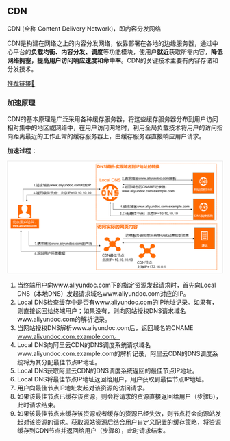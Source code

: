 
## CDN


CDN (全称 Content Delivery Network)，即内容分发网络


CDN是构建在网络之上的内容分发网络，依靠部署在各地的边缘服务器，通过中心平台的**负载均衡、内容分发、调度**等功能模块，使用户**就近**获取所需内容，**降低网络拥塞，提高用户访问响应速度和命中率**。CDN的关键技术主要有内容存储和分发技术。  

[推荐链接🔗](https://cloud.tencent.com/developer/article/1798110)

### 加速原理

CDN的基本原理是广泛采用各种缓存服务器，将这些缓存服务器分布到用户访问相对集中的地区或网络中，在用户访问网站时，利用全局负载技术将用户的访问指向距离最近的工作正常的缓存服务器上，由缓存服务器直接响应用户请求。

**加速过程**：

![](https://raw.githubusercontent.com/yuefei-su/My-DrawingBed/main/notes/20220314201824.png)

1. 当终端用户向www.aliyundoc.com下的指定资源发起请求时，首先向Local DNS（本地DNS）发起请求域名www.aliyundoc.com对应的IP。
2. Local DNS检查缓存中是否有www.aliyundoc.com的IP地址记录。如果有，则直接返回给终端用户；如果没有，则向网站授权DNS请求域名www.aliyundoc.com的解析记录。
3. 当网站授权DNS解析www.aliyundoc.com后，返回域名的CNAME www.aliyundoc.com.example.com。
4. Local DNS向阿里云CDN的DNS调度系统请求域名www.aliyundoc.com.example.com的解析记录，阿里云CDN的DNS调度系统将为其分配最佳节点IP地址。
5. Local DNS获取阿里云CDN的DNS调度系统返回的最佳节点IP地址。
6. Local DNS将最佳节点IP地址返回给用户，用户获取到最佳节点IP地址。
7. 用户向最佳节点IP地址发起对该资源的访问请求。
8. 如果该最佳节点已缓存该资源，则会将请求的资源直接返回给用户（步骤8），此时请求结束。
9. 如果该最佳节点未缓存该资源或者缓存的资源已经失效，则节点将会向源站发起对该资源的请求。获取源站资源后结合用户自定义配置的缓存策略，将资源缓存到CDN节点并返回给用户（步骤8），此时请求结束。